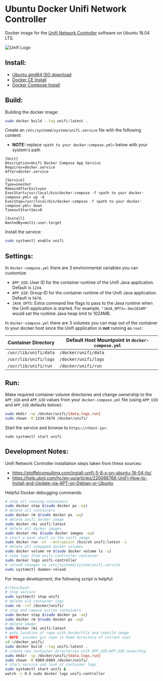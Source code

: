 # Ubuntu Docker Unifi Network Controller

Docker image for the [Unifi Network Controller](https://unifi-network.ui.com/#unifi) software on Ubuntu 18.04 LTS.

![Unifi Logo](https://unifi-network.ui.com/logo192.png)

## Install:

- [Ubuntu amd64 ISO download](https://ubuntu.com/download/server/thank-you?version=18.04.4&architecture=amd64)
- [Docker CE Install](https://docs.docker.com/install/linux/docker-ce/ubuntu/)
- [Docker Compose Install](https://docs.docker.com/compose/install/)

## Build:

Building the docker image:

```bash
sudo docker build --tag unifi:latest .
```

Create an `/etc/systemd/system/unifi.service` file with the following content:

- **NOTE:** replace `<path to your docker-compose.yml>` below with your system's path

```
[Unit]
Description=Unifi Docker Compose App Service
Requires=docker.service
After=docker.service

[Service]
Type=oneshot
RemainAfterExit=yes
ExecStart=/usr/local/bin/docker-compose -f <path to your docker-compose.yml> up -d
ExecStop=/usr/local/bin/docker-compose -f <path to your docker-compose.yml> down
TimeoutStartSec=0

[Install]
WantedBy=multi-user.target
```

Install the service:

```bash
sudo systemctl enable unifi
```

## Settings:

In `docker-compose.yml` there are 3 environmental variables you can customize:

- `APP_UID`: User ID for the container runtime of the Unifi Java application. Default is `1234`. 
- `APP_GID`: Group ID for the container runtime of the Unifi Java application. Default is `5678`.
- `JAVA_OPTS`: Extra command line flags to pass to the Java runtime when the Unifi application is started. For example, `"JAVA_OPTS=-Xmx1024M"` would set the runtime Java heap limit to 1024MB.

In `docker-compose.yml` there are 3 volumes you can map out of the container to your docker host since the Unifi application is **not** running as `root`:

| Container Directory   | Default Host Mountpoint in `docker-compose.yml` |
| --------------------- | ----------------------------------------------- |
| `/usr/lib/unifi/data` | `/docker/unifi/data`                            |
| `/usr/lib/unifi/logs` | `/docker/unifi/logs`                            |
| `/usr/lib/unifi/run`  | `/docker/unifi/run`                             |

## Run:

Make required container volume directories and change ownership to the `APP_UID` and `APP_GID` values from your `docker-compose.yml` file (using `APP_UID` and `APP_GID` defaults below):

```bash
sudo mkdir -vp /docker/unifi/{data,logs,run}
sudo chown -R 1234:5678 /docker/unifi/
```

Start the service and browse to `https://<host-ip>`:

```
sudo systemctl start unifi
```

## Development Notes:

Unifi Network Controller installation steps taken from these sources:

- https://stoffelconsulting.com/install-unifi-5-8-x-on-ubuntu-18-04-lts/
- https://help.ubnt.com/hc/en-us/articles/220066768-UniFi-How-to-Install-and-Update-via-APT-on-Debian-or-Ubuntu

Helpful Docker debugging commands:

```bash
# stop all running containers
sudo docker stop $(sudo docker ps -aq)
# delete all containers
sudo docker rm $(sudo docker ps -aq)
# delete unifi docker image
sudo docker rmi unifi:latest
# delete all docker images
sudo docker rmi $(sudo docker images -aq)
# start a bash shell in the unifi image
sudo docker run -it --entrypoint /bin/sh unifi:latest -s
# delete all unmapped docker volumes
sudo docker volume rm $(sudo docker volume ls -q)
# view logs from unifi-controller container
sudo docker logs unifi-controller
# reload changes to /etc/systemd/system/unifi.service
sudo systemctl daemon-reload
```

For image development, the following script is helpful:

```bash
#!/bin/bash
# stop service
sudo systemctl stop unifi
# delete old container logs
sudo rm -rvf /docker/unifi/
# stop and remove active containers
sudo docker stop $(sudo docker ps -aq)
sudo docker rm $(sudo docker ps -aq)
# delete image
sudo docker rmi unifi:latest
# goto location of repo with Dockerfile and rebuild image
# NOTE: assumes git repo in home directory of current user
cd ~/docker_unifi/
sudo docker build --tag unifi:latest .
# create new container directories with APP_UID:APP_GID ownership
sudo mkdir -vp /docker/unifi/{data,logs,run}
sudo chown -R 6969:6969 /docker/unifi/
# start service and look at container logs
sudo systemctl start unifi &
watch -n 0.5 sudo docker logs unifi-controller
```

